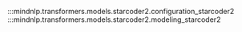 :::mindnlp.transformers.models.starcoder2.configuration_starcoder2
:::mindnlp.transformers.models.starcoder2.modeling_starcoder2